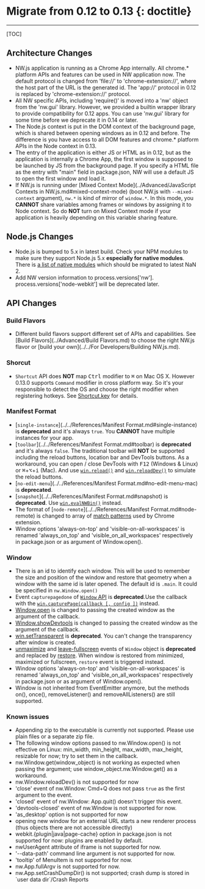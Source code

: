 # Migrate from 0.12 to 0.13 {: doctitle}
---

[TOC]

## Architecture Changes

+ NW.js application is running as a Chrome App internally. All chrome.* platform APIs and features can be used in NW application now. The default protocol is changed from 'file://' to 'chrome-extension://', where the host part of the URL is the generated id. The 'app://' protocol in 0.12 is replaced by 'chrome-extension://' protocol.
+ All NW specific APIs, including 'require()' is moved into a 'nw' object from the 'nw.gui' library. However, we provided a builtin wrapper library to provide compatibility for 0.12 apps. You can use 'nw.gui' library for some time before we deprecate it in 0.14 or later.
+ The Node.js context is put in the DOM context of the background page, which is shared between opening windows as in 0.12 and before. The difference is you have access to all DOM features and chrome.* platform APIs in the Node context in 0.13.
+ The entry of the application is either JS or HTML as in 0.12, but as the application is internally a Chrome App, the first window is supposed to be launched by JS from the background page. If you specify a HTML file as the entry with "main" field in package.json, NW will use a default JS to open the first window and load it.
+ If NW.js is running under [Mixed Context Mode](../Advanced/JavaScript Contexts in NW.js.md#mixed-context-mode) (boot NW.js with `--mixed-context` argument), `nw.*` is kind of mirror of `window.*`. In this mode, you **CANNOT** share variables among frames or windows by assigning it to Node context. So do **NOT** turn on Mixed Context mode if your application is heavily depending on this variable sharing feature.

## Node.js Changes

+ Node.js is bumped to 5.x in latest build. Check your NPM modules to make sure they support Node.js 5.x **especially for native modules**. There is [a list of native modules](https://github.com/nodejs/node/issues/2798) which should be migrated to latest NaN 2.
+ Add NW version information to process.versions['nw']. process.versions['node-webkit'] will be deprecated later.

## API Changes

### Build Flavors

+ Different build flavors support different set of APIs and capabilities. See [Build Flavors](../Advanced/Build Flavors.md) to choose the right NW.js flavor or [build your own](../../For Developers/Building NW.js.md).

### Shorcut

+ `Shortcut` API does **NOT** map <kbd>Ctrl</kbd> modifier to <kbd>&#8984;</kbd> on Mac OS X. However 0.13.0 supports `Command` modifier in cross platform way. So it's your responsible to detect the OS and choose the right modifier when registering hotkeys. See [Shortcut.key](../../References/Shortcut.md#shortcutkey) for details.

### Manifest Format

+ [`single-instance`](../../References/Manifest Format.md#single-instance) is **deprecated** and it's always `true`. You **CANNOT** have multiple instances for your app.
+ [`toolbar`](../../References/Manifest Format.md#toolbar) is **deprecated** and it's always `false`. The traditional toolbar will **NOT** be supported including the reload buttons, location bar and DevTools buttons. As a workaround, you can open / close DevTools with <kbd>F12</kbd> (Windows & Linux) or <kbd>&#8984;</kbd>+<kbd>&#8997;</kbd>+<kbd>i</kbd> (Mac). And use [`win.reload()`](../../References/Window.md#winreload) and [`win.reloadDev()`](../../References/Window.md#winreloaddev) to simulate the reload buttons.
+ [`no-edit-menu`](../../References/Manifest Format.md#no-edit-menu-mac) is **deprecated**.
+ [`snapshot`](../../References/Manifest Format.md#snapshot) is **deprecated**. Use [`win.evalNWBin()`](../../References/Window.md#winevalnwbin) instead.
+ The format of [`node-remote`](../../References/Manifest Format.md#node-remote) is changed to array of [match patterns](https://developer.chrome.com/extensions/match_patterns) used by Chrome extension.
+ Window options 'always-on-top' and 'visible-on-all-workspaces' is renamed 'always_on_top' and 'visible_on_all_workspaces' respectively in package.json or as argument of Window.open().

### Window

+ There is an id to identify each window. This will be used to remember the size and position of the window and restore that geometry when a window with the same id is later opened. The default id is `.main`. It could be specified in `nw.Window.open()`
+ Event `capturepagedone` of [`Window` API](../../References/Window.md#event-capturepagedone) is **deprecated**.Use the callback with the [`win.capturePage(callback [, config ])`](../../References/Window.md#wincapturepagecallback--config-) instead.
+ [Window.open](../../References/Window.md#windowopenurl-options-callback) is changed to passing the created window as the argument of the callback.
+ [Window.showDevtools](../../References/Window.md#winshowdevtoolsiframe-headless-callback) is changed to passing the created window as the argument of the callback.
+ [win.setTransparent](../../References/Window.md#winsettransparent) is **deprecated**. You can't change the transparency after window is created.
+ [unmaximize](../../References/Window.md#event-unmaximize) and [leave-fullscreen](../../References/Window.md#event-leave-fullscreen) events of `Window` object is **deprecated** and replaced by [restore](../../References/Window.md#event-restore). When window is restored from minimized, maximized or fullscreen, `restore` event is triggered instead.
+ Window options 'always-on-top' and 'visible-on-all-workspaces' is renamed 'always_on_top' and 'visible_on_all_workspaces' respectively in package.json or as argument of Window.open().
+ Window is not inherited from EventEmitter anymore, but the methods on(), once(), removeListener() and removeAllListeners() are still supported.

### Known issues

+ Appending zip to the executable is currently not supported. Please use plain files or a separate zip file.
+ The following window options passed to nw.Window.open() is not effective on Linux: min_width, min_height, max_width, max_height, resizable for now; try to set them in the callback.
+ nw.Window.get(window_object) is not working as expected when passing the argument; use window_object.nw.Window.get() as a workaround.
+ nw.Window.reloadDev() is not supported for now
+ 'close' event of nw.Window: Cmd+Q does not pass `true` as the first argument to the event.
+ 'closed' event of nw.Window: App.quit() doesn't trigger this event.
+ 'devtools-closed' event of nw.Window is not supported for now.
+ 'as_desktop' option is not supported for now
+ opening new window for an external URL starts a new renderer process (thus objects there are not accessible directly)
+ webkit.{plugin|java|page-cache} option in package.json is not supported for now: plugins are enabled by default.
+ nwUserAgent attribute of iframe is not supported for now.
+ '--data-path' command line argument is not supported for now.
+ 'tooltip' of MenuItem is not supported for now.
+ nw.App.fullArgv is not supported for now.
+ nw.App.setCrashDumpDir() is not supported; crash dump is stored in \`user data dir\`/Crash Reports
